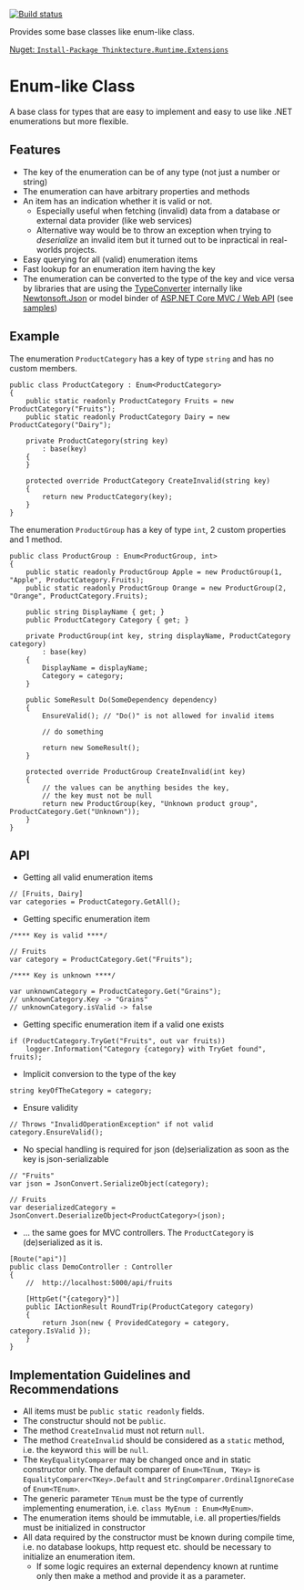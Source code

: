[![Build status](https://ci.appveyor.com/api/projects/status/04cvpwo6t3bbt7vh?svg=true)](https://ci.appveyor.com/project/PawelGerr/thinktecture-runtime-extensions)

Provides some base classes like enum-like class.

[Nuget: `Install-Package Thinktecture.Runtime.Extensions`](https://www.nuget.org/packages/Thinktecture.Runtime.Extensions/)

# Enum-like Class

A base class for types that are easy to implement and easy to use like .NET enumerations but more flexible.

## Features
* The key of the enumeration can be of any type (not just a number or string)
* The enumeration can have arbitrary properties and methods
* An item has an indication whether it is valid or not.
	* Especially useful when fetching (invalid) data from a database or external data provider (like web services)
 	* Alternative way would be to throw an exception when trying to *deserialize* an invalid item but it turned out to be inpractical in real-worlds projects.
* Easy querying for all (valid) enumeration items
* Fast lookup for an enumeration item having the key
* The enumeration can be converted to the type of the key and vice versa by libraries that are using the [TypeConverter](https://msdn.microsoft.com/en-us/library/system.componentmodel.typeconverter) internally like [Newtonsoft.Json](https://www.newtonsoft.com/json) or model binder of [ASP.NET Core MVC / Web API](https://docs.microsoft.com/en-us/aspnet/core/mvc/models/model-binding) (see [samples](samples))

## Example
The enumeration `ProductCategory` has a key of type `string` and has no custom members.

```
public class ProductCategory : Enum<ProductCategory>
{
	public static readonly ProductCategory Fruits = new ProductCategory("Fruits");
	public static readonly ProductCategory Dairy = new ProductCategory("Dairy");

	private ProductCategory(string key)
		: base(key)
	{
	}

	protected override ProductCategory CreateInvalid(string key)
	{
		return new ProductCategory(key);
	}
}
```

The enumeration `ProductGroup` has a key of type `int`, 2 custom properties and 1 method.

```
public class ProductGroup : Enum<ProductGroup, int>
{
	public static readonly ProductGroup Apple = new ProductGroup(1, "Apple", ProductCategory.Fruits);
	public static readonly ProductGroup Orange = new ProductGroup(2, "Orange", ProductCategory.Fruits);

	public string DisplayName { get; }
	public ProductCategory Category { get; }

	private ProductGroup(int key, string displayName, ProductCategory category)
		: base(key)
	{
		DisplayName = displayName;
		Category = category;
	}

	public SomeResult Do(SomeDependency dependency)
	{
		EnsureValid(); // "Do()" is not allowed for invalid items

		// do something
	
		return new SomeResult();
	}

	protected override ProductGroup CreateInvalid(int key)
	{
		// the values can be anything besides the key,
		// the key must not be null
		return new ProductGroup(key, "Unknown product group", ProductCategory.Get("Unknown"));
	}
}
```

## API

* Getting all valid enumeration items

```
// [Fruits, Dairy]
var categories = ProductCategory.GetAll();
```

* Getting specific enumeration item

```
/**** Key is valid ****/

// Fruits
var category = ProductCategory.Get("Fruits");

/**** Key is unknown ****/

var unknownCategory = ProductCategory.Get("Grains");
// unknownCategory.Key -> "Grains"
// unknownCategory.isValid -> false
```

* Getting specific enumeration item if a valid one exists

```
if (ProductCategory.TryGet("Fruits", out var fruits))
	logger.Information("Category {category} with TryGet found", fruits);
```

* Implicit conversion to the type of the key

```
string keyOfTheCategory = category;
```

* Ensure validity

```
// Throws "InvalidOperationException" if not valid
category.EnsureValid();
```

* No special handling is required for json (de)serialization as soon as the key is json-serializable

```
// "Fruits"
var json = JsonConvert.SerializeObject(category);

// Fruits
var deserializedCategory = JsonConvert.DeserializeObject<ProductCategory>(json);
```

* ... the same goes for MVC controllers. The `ProductCategory` is (de)serialized as it is.

```
[Route("api")]
public class DemoController : Controller
{
	//  http://localhost:5000/api/fruits
	
	[HttpGet("{category}")]
	public IActionResult RoundTrip(ProductCategory category)
	{
		return Json(new { ProvidedCategory = category, category.IsValid });
	}
}
```

## Implementation Guidelines and Recommendations
* All items must be `public static readonly` fields.
* The constructur should not be `public`.
* The method `CreateInvalid` must not return `null`.
* The method `CreateInvalid` should be considered as a `static` method, i.e. the keyword `this` will be `null`. 
* The `KeyEqualityComparer` may be changed once and in static constructor only. The default comparer of `Enum<TEnum, TKey>` is `EqualityComparer<TKey>.Default` and `StringComparer.OrdinalIgnoreCase` of `Enum<TEnum>`.
* The generic parameter `TEnum` must be the type of currently implementing enumeration, i.e. `class MyEnum : Enum<MyEnum>`.
* The enumeration items should be immutable, i.e. all properties/fields must be initialized in constructor
* All data required by the constructor must be known during compile time, i.e. no database lookups, http request etc. should be necessary to initialize an enumeration item.
  * If some logic requires an external dependency known at runtime only then make a method and provide it as a parameter.

